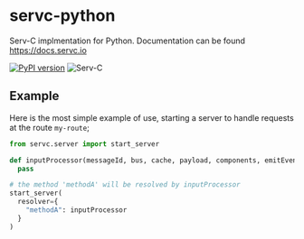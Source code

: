 # servc-python

Serv-C implmentation for Python. Documentation can be found https://docs.servc.io

[![PyPI version](https://badge.fury.io/py/servc.svg)](https://badge.fury.io/py/servc)
![Serv-C](https://github.com/serv-c/servc-python/actions/workflows/servc.yml/badge.svg)

## Example

Here is the most simple example of use, starting a server to handle requests at the route `my-route`;

```python
from servc.server import start_server

def inputProcessor(messageId, bus, cache, payload, components, emitEvent):
  pass

# the method 'methodA' will be resolved by inputProcessor
start_server(
  resolver={
    "methodA": inputProcessor
  }
)
```
